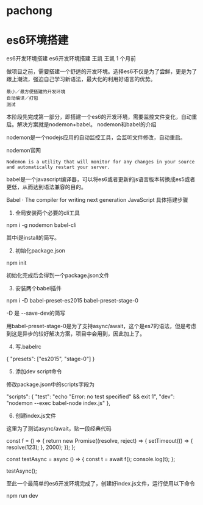 # pachong
es6环境搭建
=====
es6开发环境搭建
es6开发环境搭建
王凯
王凯
1 个月前

做项目之前，需要搭建一个舒适的开发环境。选择es6不仅是为了尝鲜，更是为了跟上潮流，强迫自己学习新语法，最大化的利用好语言的优势。

    最小／最方便搭建的开发环境
    自动编译／打包
    测试

本阶段先完成第一部分，即搭建一个es6的开发环境，需要监控文件变化，自动重启。解决方案就是nodemon+babel。
nodemon和babel的介绍

nodemon是一个nodejs应用的自动监控工具，会监听文件修改，自动重启。

nodemon官网

    Nodemon is a utility that will monitor for any changes in your source and automatically restart your server.

babel是一个javascript编译器，可以将es6或者更新的js语言版本转换成es5或者更低，从而达到语法兼容的目的。

Babel · The compiler for writing next generation JavaScript
具体搭建步骤

1. 全局安装两个必要的cli工具

npm i -g nodemon babel-cli

其中i是install的简写。

2. 初始化package.json

npm init

初始化完成后会得到一个package.json文件

3. 安装两个babel插件

npm i -D babel-preset-es2015 babel-preset-stage-0

-D 是 --save-dev的简写

用babel-preset-stage-0是为了支持async/await，这个是es7的语法，但是考虑到这是异步的较好解决方案，项目中会用到，因此加上了。

4. 写.babelrc

{
    "presets": ["es2015", "stage-0"]
}

5. 添加dev script命令

修改package.json中的scripts字段为

"scripts": {
    "test": "echo \"Error: no test specified\" && exit 1",
    "dev": "nodemon --exec babel-node index.js"
  },

6. 创建index.js文件

这里为了测试async/await，贴一段经典代码

const f = () => {
return new Promise((resolve, reject) => {
    setTimeout(() => {
      resolve(123);
    }, 2000);
  });
};

const testAsync = async () => {
const t = await f();
  console.log(t);
};

testAsync();

至此一个最简单的es6开发环境完成了，创建好index.js文件，运行使用以下命令

npm run dev

